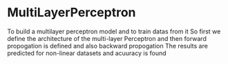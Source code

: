 # MultiLayerPerceptron
To build a multilayer perceptron model and to train datas from it
So first we define the architecture of the multi-layer Perceptron and then forward propogation is defined and also backward propogation
The results are predicted for non-linear datasets and acuuracy is found
